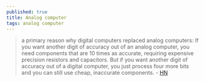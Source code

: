```yaml
---
published: true
title: Analog computer
tags: analog computer
---
```

> a primary reason why digital computers replaced analog computers: If you want another digit of accuracy out of an analog computer, you need components that are 10 times as accurate, requiring expensive precision resistors and capacitors. But if you want another digit of accuracy out of a digital computer, you just process four more bits and you can still use cheap, inaccurate components. - [HN](https://news.ycombinator.com/item?id=27923200)
